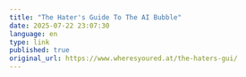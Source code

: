 ```yaml
--- 
title: "The Hater's Guide To The AI Bubble"
date: 2025-07-22 23:07:30
language: en
type: link
published: true
original_url: https://www.wheresyoured.at/the-haters-gui/
---
```

